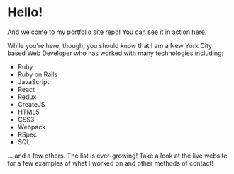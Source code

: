 # Hello!

And welcome to my portfolio site repo! You can see it in action [here](http://shahriar.nyc).

While you're here, though, you should know that I am a New York City based Web Developer who has worked with many technologies including:

- Ruby
- Ruby on Rails
- JavaScript
- React
- Redux
- CreateJS
- HTML5
- CSS3
- Webpack
- RSpec
- SQL

... and a few others. The list is ever-growing! Take a look at the live website for a few examples of what I worked on and other methods of contact!
